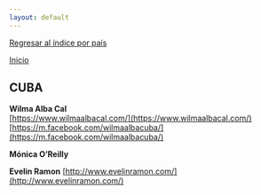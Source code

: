 ```yaml
---
layout: default
---
```


[Regresar al índice por país](./basededatos.html)  

[Inicio](./)  



## CUBA  

__Wilma Alba Cal__  
[https://www.wilmaalbacal.com/](https://www.wilmaalbacal.com/)  
[https://m.facebook.com/wilmaalbacuba/](https://m.facebook.com/wilmaalbacuba/)  

__Mónica O’Reilly__

__Evelin Ramon__
[http://www.evelinramon.com/](http://www.evelinramon.com/)  
